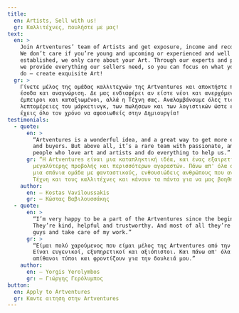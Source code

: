 ```yaml
---
title:
  en: Artists, Sell with us!
  gr: Καλλιτέχνες, πουλήστε με μας!
text:
  en: >
    Join Artventures’ team of Artists and get exposure, income and recognition.
    We don’t care if you’re young and upcoming or experienced and well
    established, we only care about your Art. Through our experts and partners
    we provide everything our sellers need, so you can focus on what you love to
    do – create exquisite Art!
  gr: >
    Γίνετε μέλος της ομάδας καλλιτεχνών της Artventures και αποκτήστε προβολή,
    έσοδα και αναγνώριση. Δε μας ενδιαφέρει αν είστε νέοι και ανερχόμενοι ή
    έμπειροι και καταξιωμένοι, αλλά η Τέχνη σας. Αναλαμβάνουμε όλες τις
    λεπτομέρειες του μάρκετινγκ, των πωλήσεων και των λογιστικών ώστε εσύ να
    έχεις όλο τον χρόνο να αφοσιωθείς στην Δημιουργία!
testimonials:
  - quote:
      en: >
        “Artventures is a wonderful idea, and a great way to get more exposure
        and buyers. But above all, it’s a rare team with passionate, amazing
        people who love art and artists and do everything to help us.”
      gr: “Η Artventures είναι μια καταπληκτική ιδέα, και ένας εξαιρετικός τρόπος
        μεγαλύτερης προβολής και περισσότερων αγοραστών. Πάνω απ' όλα όμως είναι
        μια σπάνια ομάδα με φανταστικούς, ενθουσιώδεις ανθρώπους που αγαπάνε την
        Τέχνη και τους καλλιτέχνες και κάνουν τα πάντα για να μας βοηθήσουν.”
    author:
      en: — Kostas Vaviloussakis
      gr: — Κώστας Βαβιλουσσάκης
  - quote:
      en: >
        “I’m very happy to be a part of the Artventures since the beginning.
        They’re kind, helpful and trustworthy. And most of all they’re great
        guys and take care of my work.”
      gr: >
        “Είμαι πολύ χαρούμενος που είμαι μέλος της Artventures από την αρχή.
        Είναι ευγενικοί, εξυπηρετικοί και αξιόπιστοι. Και πάνω απ' όλα είναι
        απίθανοι τύποι και φροντίζουν για την δουλειά μου.”
    author:
      en: — Yorgis Yerolymbos
      gr: — Γιώργης Γερόλυμπος
button:
  en: Apply to Artventures
  gr: Καντε αιτηση στην Artventures
---
```

